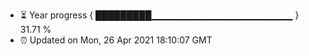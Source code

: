 - ⏳ Year progress { █████████▁▁▁▁▁▁▁▁▁▁▁▁▁▁▁▁▁▁▁▁▁ } 31.71 %
- ⏰ Updated on Mon, 26 Apr 2021 18:10:07 GMT

